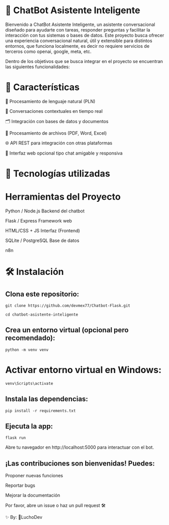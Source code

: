 # 🤖 ChatBot Asistente Inteligente

Bienvenido a ChatBot Asistente Inteligente, un asistente conversacional diseñado para ayudarte con tareas, responder preguntas y facilitar la interacción con tus sistemas o bases de datos. Este proyecto busca ofrecer una experiencia conversacional natural, útil y extensible para distintos entornos, que funciona localmente, es decir no requiere
servicios de terceros como openai, google, meta, etc.

Dentro de los objetivos que se busca integrar en el proyecto se encuentran las siguientes funcionalidades:

# 🌟 Características

🧠 Procesamiento de lenguaje natural (PLN)

💬 Conversaciones contextuales en tiempo real

🗂️ Integración con bases de datos y documentos

📁 Procesamiento de archivos (PDF, Word, Excel)

🌐 API REST para integración con otras plataformas

🎨 Interfaz web opcional tipo chat amigable y responsiva

# 🚀 Tecnologías utilizadas

# Herramientas del Proyecto
Python / Node.js	Backend del chatbot

Flask / Express	Framework web

HTML/CSS + JS	Interfaz (Frontend)

SQLite / PostgreSQL	Base de datos

n8n 

# 🛠️ Instalación
## Clona este repositorio:

`git clone https://github.com/devmex77/Chatbot-Flask.git`

`cd chatbot-asistente-inteligente`

## Crea un entorno virtual (opcional pero recomendado):

`python -m venv venv`  

# Activar entorno virtual en Windows: 
`venv\Scripts\activate`

## Instala las dependencias:

`pip install -r requirements.txt`

## Ejecuta la app:

`flask run`

Abre tu navegador en http://localhost:5000 para interactuar con el bot.

## ¡Las contribuciones son bienvenidas! Puedes:

Proponer nuevas funciones

Reportar bugs

Mejorar la documentación

Por favor, abre un issue o haz un pull request 🛠️

✨ By: 🦝LuchoDev
